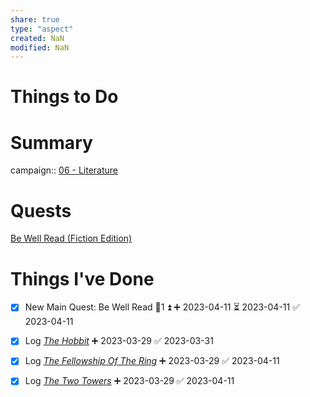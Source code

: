 ```yaml
---
share: true
type: "aspect"
created: NaN 
modified: NaN
---
```

 
# Things to Do

# Summary
campaign:: [06 - Literature](./06%20-%20Literature.md)
# Quests
[Be Well Read (Fiction Edition)](./Be%20Well%20Read%20(Fiction%20Edition).md)
# Things I've Done
- [x] New Main Quest: Be Well Read 🥄1 ⏫ ➕ 2023-04-11 ⏳ 2023-04-11 ✅ 2023-04-11

- [x] Log *[The Hobbit](./The%20Hobbit%20-%20J%20R%20R%20Tolkien.md)* ➕ 2023-03-29 ✅ 2023-03-31
- [x] Log *[The Fellowship Of The Ring](./The%20Fellowship%20Of%20The%20Ring%20-%20JRR%20Tolkien.md)* ➕ 2023-03-29 ✅ 2023-04-11
- [x] Log *[The Two Towers](./The%20Two%20Towers%20-%20J%20R%20R%20Tolkien.md)* ➕ 2023-03-29 ✅ 2023-04-11
